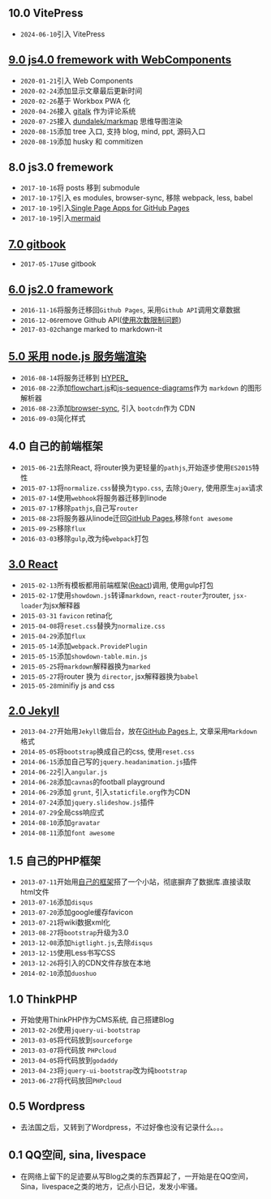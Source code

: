 ## 10.0 VitePress

* `2024-06-10`引入 VitePress

## [9.0 js4.0 fremework with WebComponents](https://github.com/pbdm/pbdm.github.com/tree/wc)

* `2020-01-21`引入 Web Components
* `2020-02-24`添加显示文章最后更新时间
* `2020-02-26`基于 Workbox PWA 化
* `2020-04-26`接入 [gitalk](https://gitalk.github.io/) 作为评论系统
* `2020-07-25`接入 [dundalek/markmap](https://github.com/dundalek/markmap) 思维导图渲染
* `2020-08-15`添加 tree 入口, 支持 blog, mind, ppt, 源码入口
* `2020-08-19`添加 husky 和 commitizen

## 8.0 js3.0 fremework

* `2017-10-16`将 posts 移到 submodule
* `2017-10-17`引入 es modules, browser-sync, 移除 webpack, less, babel
* `2017-10-19`引入[Single Page Apps for GitHub Pages](https://github.com/rafrex/spa-github-pages)
* `2017-10-19`引入[mermaid](https://mermaidjs.github.io/)

## [7.0 gitbook](https://github.com/pbdm/pbdm.github.com/tree/gitbook)

* `2017-05-17`use gitbook

## [6.0 js2.0 framework](https://github.com/pbdm/pbdm.github.com/tree/v6.0-js2.0framework)

* `2016-11-16`将服务迁移回`Github Pages`, 采用`Github API`调用文章数据
* `2016-12-06`remove Github API([使用次数限制问题](https://developer.github.com/v3/#rate-limiting))
* `2017-03-02`change marked to markdown-it

## [5.0 采用 node.js 服务端渲染](https://github.com/pbdm/pbdm.github.com/tree/develop)

* `2016-08-14`将服务迁移到 [HYPER_](https://hyper.sh)
* `2016-08-22`添加[flowchart.js](http://flowchart.js.org/)和[js-sequence-diagrams](https://bramp.github.io/js-sequence-diagrams/)作为 `markdown` 的图形解析器
* `2016-08-23`添加[browser-sync](https://www.browsersync.io/), 引入 `bootcdn`作为 CDN
* `2016-09-03`简化样式

## 4.0 自己的前端框架

* `2015-06-21`去除React, 将router换为更轻量的`pathjs`,开始逐步使用`ES2015`特性
* `2015-07-13`将`normalize.css`替换为`typo.css`, 去除`jQuery`, 使用原生`ajax`请求
* `2015-07-14`使用`webhook`将服务器迁移到linode
* `2015-07-17`移除`pathjs`,自己写`router`
* `2015-08-23`将服务器从linode迁回[GitHub Pages](https://pages.github.com/),移除`font awesome`
* `2015-09-25`移除`flux`
* `2016-03-03`移除`gulp`,改为纯`webpack`打包

## [3.0 React](https://github.com/pbdm/pbdm.github.com/tree/v3.0-React)

* `2015-02-13`所有模板都用前端框架([React](http://facebook.github.io/react/))调用, 使用gulp打包
* `2015-02-17`使用`showdown.js`转译`markdown`, `react-router`为router, `jsx-loader`为jsx解释器
* `2015-03-31` `favicon` retina化
* `2015-04-08`将`reset.css`替换为`normalize.css`
* `2015-04-29`添加`flux`
* `2015-05-14`添加`webpack.ProvidePlugin`
* `2015-05-15`添加`showdown-table.min.js`
* `2015-05-25`将`markdown`解释器换为`marked`
* `2015-05-27`将router 换为 `director`, jsx解释器换为`babel`
* `2015-05-28`minifiy js and css

## [2.0 Jekyll](https://github.com/pbdm/pbdm.github.com/tree/v2.0-Jekyll)

* `2013-04-27`开始用`Jekyll`做后台，放在[GitHub Pages](https://pages.github.com/)上, 文章采用`Markdown`格式
* `2014-05-05`将`bootstrap`换成自己的css, 使用`reset.css`
* `2014-06-15`添加自己写的`jquery.headanimation.js`插件
* `2014-06-22`引入`angular.js`
* `2014-06-28`添加`cavnas`的football playground
* `2014-06-29`添加 `grunt`, 引入`staticfile.org`作为CDN
* `2014-07-24`添加`jquery.slideshow.js`插件
* `2014-07-29`全局css响应式
* `2014-08-10`添加`gravatar`
* `2014-08-11`添加`font awesome`

## 1.5 自己的PHP框架

* `2013-07-11`开始用[自己的框架](https://github.com/pbdm/Amber)搭了一个小站，彻底摒弃了数据库.直接读取html文件
* `2013-07-16`添加`disqus`
* `2013-07-20`添加google缓存favicon
* `2013-07-21`将wiki数据xml化
* `2013-08-27`将`bootstrap`升级为3.0
* `2013-12-08`添加`higtlight.js`,去除`disqus`
* `2013-12-15`使用Less书写CSS
* `2013-12-26`将引入的CDN文件存放在本地
* `2014-02-10`添加`duoshuo`

## 1.0 ThinkPHP

* 开始使用ThinkPHP作为CMS系统, 自己搭建Blog
* `2013-02-26`使用`jquery-ui-bootstrap`
* `2013-03-05`将代码放到`sourceforge`
* `2013-03-07`将代码放 `PHPcloud`
* `2013-04-05`将代码放到`godaddy`
* `2013-04-23`将`jquery-ui-bootstrap`改为纯`bootstrap`
* `2013-06-27`将代码放回`PHPcloud`

## 0.5 Wordpress

* 去法国之后，又转到了Wordpress，不过好像也没有记录什么。。。

## 0.1 QQ空间, sina, livespace

* 在网络上留下的足迹要从写Blog之类的东西算起了，一开始是在QQ空间，Sina，livespace之类的地方，记点小日记，发发小牢骚。
